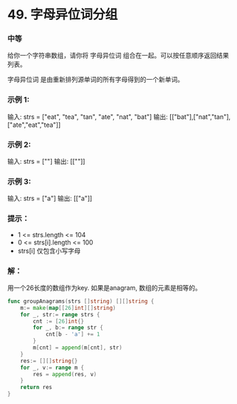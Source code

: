 # 49. 字母异位词分组

### 中等

给你一个字符串数组，请你将 字母异位词 组合在一起。可以按任意顺序返回结果列表。

字母异位词 是由重新排列源单词的所有字母得到的一个新单词。

### 示例 1:

输入: strs = ["eat", "tea", "tan", "ate", "nat", "bat"]
输出: [["bat"],["nat","tan"],["ate","eat","tea"]]

### 示例 2:

输入: strs = [""]
输出: [[""]]

### 示例 3:

输入: strs = ["a"]
输出: [["a"]]

### 提示：
- 1 <= strs.length <= 104
- 0 <= strs[i].length <= 100
- strs[i] 仅包含小写字母

### 解：

用一个26长度的数组作为key. 如果是anagram, 数组的元素是相等的。

```go
func groupAnagrams(strs []string) [][]string {
    m:= make(map[[26]int][]string)
    for _, str:= range strs {
        cnt := [26]int{}
        for _, b:= range str {
            cnt[b - 'a'] += 1
        }
        m[cnt] = append(m[cnt], str)
    }
    res:= [][]string{}
    for _, v:= range m {
        res = append(res, v)
    }
    return res
}
```